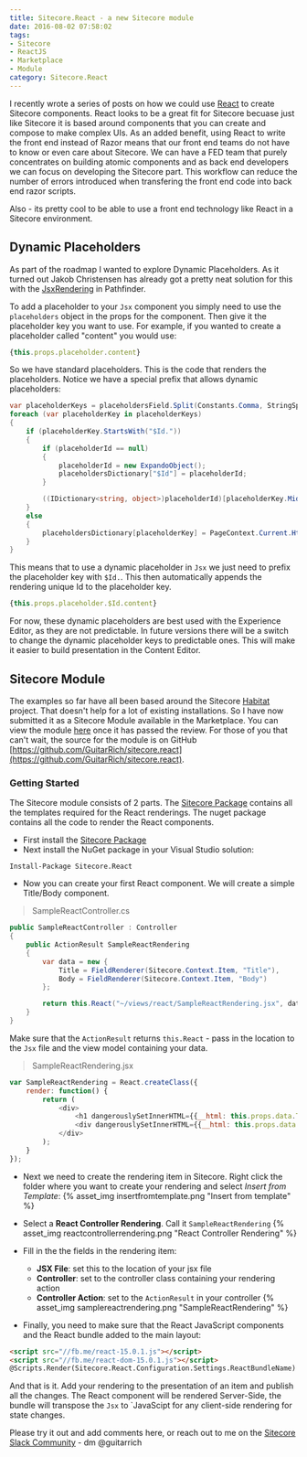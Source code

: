 ```yaml
---
title: Sitecore.React - a new Sitecore module
date: 2016-08-02 07:58:02
tags:
- Sitecore
- ReactJS
- Marketplace
- Module
category: Sitecore.React
---
```

I recently wrote a series of posts on how we could use [React]() to create Sitecore components. React looks to be a great fit for Sitecore becuase just like Sitecore it is based around components that you can create and compose to make complex UIs. As an added benefit, using React to write the front end instead of Razor means that our front end teams do not have to know or even care about Sitecore. We can have a FED team that purely concentrates on building atomic components and as back end developers we can focus on developing the Sitecore part. This workflow can reduce the number of errors introduced when transfering the front end code into back end razor scripts.

Also - its pretty cool to be able to use a front end technology like React in a Sitecore environment.

## Dynamic Placeholders
As part of the roadmap I wanted to explore Dynamic Placeholders. As it turned out Jakob Christensen has already got a pretty neat solution for this with the [JsxRendering](https://github.com/JakobChristensen/Sitecore.Pathfinder/blob/master/src/Features/Sitecore.Pathfinder.React/Jsx/JsxRenderer.cs) in Pathfinder.

To add a placeholder to your `Jsx` component you simply need to use the `placeholders` object in the props for the component. Then give it the placeholder key you want to use. For example, if you wanted to create a placeholder called "content" you would use:

```javascript
{this.props.placeholder.content} 
```

So we have standard placeholders. This is the code that renders the placeholders. Notice we have a special prefix that allows dynamic placeholders:

```csharp
var placeholderKeys = placeholdersField.Split(Constants.Comma, StringSplitOptions.RemoveEmptyEntries).Select(p => p.Trim()).ToList();
foreach (var placeholderKey in placeholderKeys)
{
    if (placeholderKey.StartsWith("$Id."))
    {
        if (placeholderId == null)
        {
            placeholderId = new ExpandoObject();
            placeholdersDictionary["$Id"] = placeholderId;
        }

        ((IDictionary<string, object>)placeholderId)[placeholderKey.Mid(3)] = PageContext.Current.HtmlHelper.Sitecore().Placeholder(controlId + placeholderKey.Mid(3)).ToString();
    }
    else
    {
        placeholdersDictionary[placeholderKey] = PageContext.Current.HtmlHelper.Sitecore().Placeholder(placeholderKey).ToString();
    }
}
```

This means that to use a dynamic placeholder in `Jsx` we just need to prefix the placeholder key with `$Id.`. This then automatically appends the rendering unique Id to the placeholder key. 

```javascript
{this.props.placeholder.$Id.content}
```

For now, these dynamic placeholders are best used with the Experience Editor, as they are not predictable. In future versions there will be a switch to change the dynamic placeholder keys to predictable ones. This will make it easier to build presentation in the Content Editor.

## Sitecore Module
The examples so far have all been based around the Sitecore [Habitat](https://github.com/Sitecore/Habitat) project. That doesn't help for a lot of existing installations. So I have now submitted it as a Sitecore Module available in the Marketplace. You can view the module [here](https://marketplace.sitecore.net/Modules/S/SitecoreReact.aspx) once it has passed the review. For those of you that can't wait, the source for the module is on GitHub [https://github.com/GuitarRich/sitecore.react](https://github.com/GuitarRich/sitecore.react).

### Getting Started
The Sitecore module consists of 2 parts. The [Sitecore Package](https://github.com/GuitarRich/sitecore.react/raw/master/build/Sitecore%20Package/SitecoreReact-1.0.0.zip) contains all the templates required for the React renderings. The nuget package contains all the code to render the React components.

* First install the [Sitecore Package](https://github.com/GuitarRich/sitecore.react/raw/master/build/Sitecore%20Package/SitecoreReact-1.0.0.zip)
* Next install the NuGet package in your Visual Studio solution:
```
Install-Package Sitecore.React
```
* Now you can create your first React component. We will create a simple Title/Body component.

> SampleReactController.cs
```csharp
public SampleReactController : Controller 
{
    public ActionResult SampleReactRendering 
    {
        var data = new {
            Title = FieldRenderer(Sitecore.Context.Item, "Title"),
            Body = FieldRenderer(Sitecore.Context.Item, "Body")
        };

        return this.React("~/views/react/SampleReactRendering.jsx", data);
    }
}
```

Make sure that the `ActionResult` returns `this.React` - pass in the location to the `Jsx` file and the view model containing your data.


> SampleReactRendering.jsx
```javascript
var SampleReactRendering = React.createClass({
    render: function() {
        return (
            <div>
                <h1 dangerouslySetInnerHTML={{__html: this.props.data.Title}}></h1>
                <div dangerouslySetInnerHTML={{__html: this.props.data.Body}}></div>
            </div>
        );
    }
});
```

* Next we need to create the rendering item in Sitecore. Right click the folder where you want to create your rendering and select *Insert from Template*:
{% asset_img insertfromtemplate.png "Insert from template" %}

* Select a **React Controller Rendering**. Call it `SampleReactRendering`
{% asset_img reactcontrollerrendering.png "React Controller Rendering" %}

* Fill in the the fields in the rendering item:
    - **JSX File**: set this to the location of your jsx file
    - **Controller**: set to the controller class containing your rendering action
    - **Controller Action**: set to the `ActionResult` in your controller
{% asset_img samplereactrendering.png "SampleReactRendering" %}

* Finally, you need to make sure that the React JavaScript components and the React bundle added to the main layout:

```html
<script src="//fb.me/react-15.0.1.js"></script>
<script src="//fb.me/react-dom-15.0.1.js"></script>
@Scripts.Render(Sitecore.React.Configuration.Settings.ReactBundleName)
``` 

And that is it. Add your rendering to the presentation of an item and publish all the changes. The React component will be rendered Server-Side, the bundle will transpose the `Jsx` to `JavaScipt for any client-side rendering for state changes.

Please try it out and add comments here, or reach out to me on the [Sitecore Slack Community](http://sitecorechat.slack.com) - dm @guitarrich